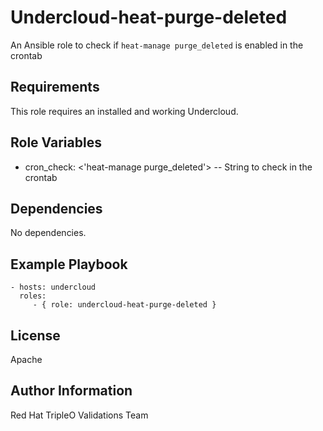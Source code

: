 Undercloud-heat-purge-deleted
=============================

An Ansible role to check if `heat-manage purge_deleted` is enabled in the
crontab

Requirements
------------

This role requires an installed and working Undercloud.

Role Variables
--------------

- cron_check: <'heat-manage purge_deleted'> -- String to check in the crontab

Dependencies
------------

No dependencies.

Example Playbook
----------------


    - hosts: undercloud
      roles:
         - { role: undercloud-heat-purge-deleted }

License
-------

Apache

Author Information
------------------

Red Hat TripleO Validations Team
